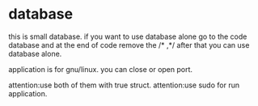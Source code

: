# database

this is small database. if you want to use database alone go to the code database and at the end of code remove the /* ,*/ after that you can use database alone.

application is for gnu/linux. you can close or open port.

attention:use both of them with true struct.
attention:use sudo for run application.
